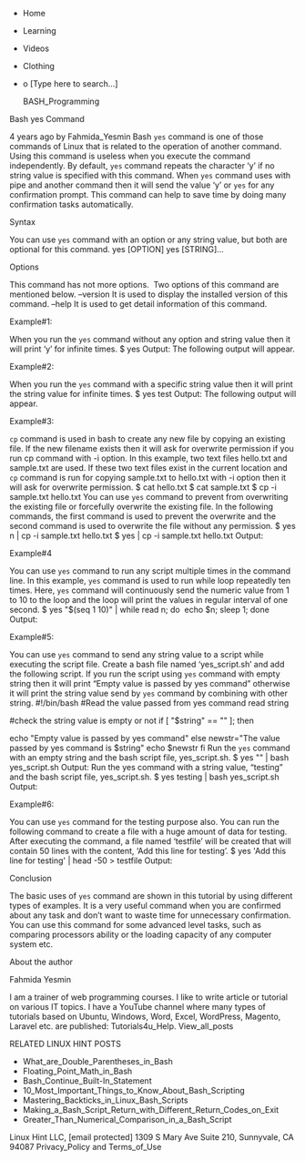 





















































* Home
* Learning
* Videos
* Clothing
*
  o [Type here to search...]


   BASH_Programming


Bash yes Command

4 years ago
by Fahmida_Yesmin
Bash `yes` command is one of those commands of Linux that is related to the
operation of another command. Using this command is useless when you execute
the command independently. By default, `yes` command repeats the character ‘y’
if no string value is specified with this command. When `yes` command uses with
pipe and another command then it will send the value ‘y’ or `yes` for any
confirmation prompt. This command can help to save time by doing many
confirmation tasks automatically.


Syntax

You can use `yes` command with an option or any string value, but both are
optional for this command.
yes [OPTION]
yes [STRING]…

Options

This command has not more options.  Two options of this command are mentioned
below.
–version
It is used to display the installed version of this command.
–help
It is used to get detail information of this command.

Example#1:

When you run the `yes` command without any option and string value then it will
print ‘y’ for infinite times.
$ yes
Output:
The following output will appear.

Example#2:

When you run the `yes` command with a specific string value then it will print
the string value for infinite times.
$ yes test
Output:
The following output will appear.

Example#3:

`cp` command is used in bash to create any new file by copying an existing
file. If the new filename exists then it will ask for overwrite permission if
you run cp command with -i option. In this example, two text files hello.txt
and sample.txt are used. If these two text files exist in the current location
and `cp` command is run for copying sample.txt to hello.txt with -i option then
it will ask for overwrite permission.
$ cat hello.txt
$ cat sample.txt
$ cp -i sample.txt hello.txt
You can use `yes` command to prevent from overwriting the existing file or
forcefully overwrite the existing file. In the following commands, the first
command is used to prevent the overwrite and the second command is used to
overwrite the file without any permission.
$ yes n | cp -i sample.txt hello.txt
$ yes | cp -i sample.txt hello.txt
Output:

Example#4

You can use `yes` command to run any script multiple times in the command line.
In this example, `yes` command is used to run while loop repeatedly ten times.
Here, `yes` command will continuously send the numeric value from 1 to 10 to
the loop and the loop will print the values in regular interval of one second.
$ yes "$(seq 1 10)" | while read n; do  echo $n; sleep 1; done
Output:

Example#5:

You can use `yes` command to send any string value to a script while executing
the script file. Create a bash file named ‘yes_script.sh’ and add the following
script. If you run the script using `yes` command with empty string then it
will print “Empty value is passed by yes command” otherwise it will print the
string value send by `yes` command by combining with other string.
#!/bin/bash
#Read the value passed from yes command
read string

#check the string value is empty or not
if [ "$string" == "" ]; then

echo "Empty value is passed by yes command"
else
newstr="The value passed by yes command is $string"
echo $newstr
fi
Run the `yes` command with an empty string and the bash script file,
yes_script.sh.
$ yes "" | bash yes_script.sh
Output:
Run the yes command with a string value, “testing” and the bash script file,
yes_script.sh.
$ yes testing | bash yes_script.sh
Output:

Example#6:

You can use `yes` command for the testing purpose also. You can run the
following command to create a file with a huge amount of data for testing.
After executing the command, a file named ‘testfile’ will be created that will
contain 50 lines with the content, ‘Add this line for testing’.
$ yes 'Add this line for testing' | head -50 > testfile
Output:

Conclusion

The basic uses of `yes` command are shown in this tutorial by using different
types of examples. It is a very useful command when you are confirmed about any
task and don’t want to waste time for unnecessary confirmation. You can use
this command for some advanced level tasks, such as comparing processors
ability or the loading capacity of any computer system etc.


About the author


Fahmida Yesmin

I am a trainer of web programming courses. I like to write article or tutorial
on various IT topics. I have a YouTube channel where many types of tutorials
based on Ubuntu, Windows, Word, Excel, WordPress, Magento, Laravel etc. are
published: Tutorials4u_Help.
View_all_posts

RELATED LINUX HINT POSTS


* What_are_Double_Parentheses_in_Bash
* Floating_Point_Math_in_Bash
* Bash_Continue_Built-In_Statement
* 10_Most_Important_Things_to_Know_About_Bash_Scripting
* Mastering_Backticks_in_Linux_Bash_Scripts
* Making_a_Bash_Script_Return_with_Different_Return_Codes_on_Exit
* Greater_Than_Numerical_Comparison_in_a_Bash_Script

Linux Hint LLC, [email protected]
1309 S Mary Ave Suite 210, Sunnyvale, CA 94087
 Privacy_Policy and Terms_of_Use
